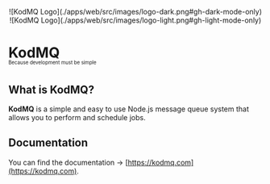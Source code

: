 <p style="text-align: center;">
  ![KodMQ Logo](./apps/web/src/images/logo-dark.png#gh-dark-mode-only) <!-- width="256" height="256" -->
  ![KodMQ Logo](./apps/web/src/images/logo-light.png#gh-light-mode-only) <!-- width="256" height="256" -->
</p>

# KodMQ
<div style="margin-top: -1.6rem;">
  <sub>
    <sup>Because development must be simple</sup>
  </sub>
</div>

## What is KodMQ?

**KodMQ** is a simple and easy to use Node.js message queue system that allows you to perform and schedule jobs.

## Documentation

You can find the documentation → [https://kodmq.com](https://kodmq.com).
